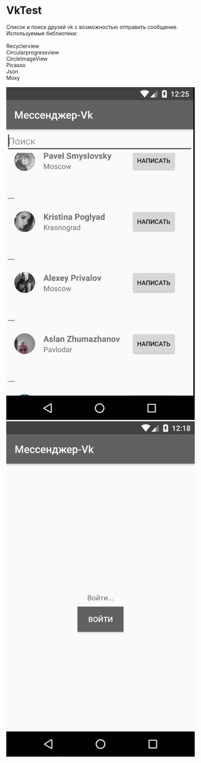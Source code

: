 # VkTest
Список и поиск друзей vk с возможностью отправить сообщение.<br>
Используемые библиотеки:<br><br>
    Recyclerview<br>
    Circularprogressview<br>
    CircleImageView<br>
    Picasso<br>
    Json<br>
    Moxy<br>
    

![Screenshot](https://github.com/RepaMax/VkTest/blob/master/VkTest/%D0%91%D0%B5%D0%B7%20%D0%B8%D0%BC%D0%B5%D0%BD%D0%B8-3.png)
![Screenshot](https://github.com/RepaMax/VkTest/blob/master/VkTest/%D0%91%D0%B5%D0%B7%20%D0%B8%D0%BC%D0%B5%D0%BD%D0%B8-1.png)

